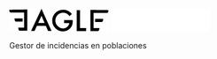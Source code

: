 ![[Eagle]](assets/images/logo.png#gh-light-mode-only)
![[Eagle]](assets/images/logo-dark.png#gh-dark-mode-only)

Gestor de incidencias en poblaciones
